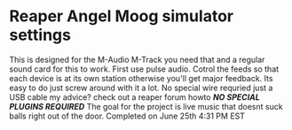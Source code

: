 # Reaper Angel Moog simulator settings  
This is designed for the M-Audio M-Track
you need that and a regular sound card for this to work.
First use pulse audio.
Cotrol the feeds so that each device is at its own station 
otherwise you'll get major feedback. 
Its easy to do just screw around with it a lot.
No special wire requried
just a USB cable
my advice? check out a reaper forum howto
***NO SPECIAL PLUGINS REQUIRED***
The goal for the project is live music that doesnt suck balls right out of the door.
Completed on June 25th 4:31 PM EST
